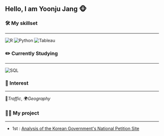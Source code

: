 ## Hello, I am Yoonju Jang :monkey_face:

  
### 🛠 My skillset
___
![R](https://img.shields.io/badge/-R_Programming-276DC3?style=for-the-badge&logo=R)
![Python](https://img.shields.io/badge/python-jupyter-yellow?style=for-the-badge&logo=Python)
![Tableau](https://img.shields.io/badge/Tableau-E97627?style=for-the-badge&logo=Tableau&logoColor=ffffff)

### :pencil2: Currently Studying
___
![SQL](https://img.shields.io/badge/-SQL-4479A1?style=for-the-badge&logo=MySQL&logoColor=ffff00)

### :bookmark: Interest 
___

:traffic_light:*Traffic*, :earth_africa:*Geography*

### 🏃‍♀️ My project
___
* 1st : [Analysis of the Korean Government's National Petition Site](https://github.com/Yoonju-Jang/Petition-Law.git)
